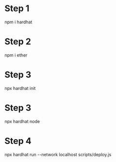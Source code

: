 # Step 1
npm i hardhat


# Step 2
npm i ether

# Step 3
npx hardhat init

# Step 3 
npx hardhat node
# Step 4 
 npx hardhat run --network localhost scripts/deploy.js
